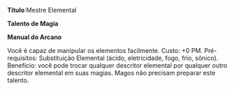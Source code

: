**Titulo**:Mestre Elemental

**Talento de Magia**

**Manual do Arcano**

 Você é capaz de manipular os elementos facilmente. Custo: +0 PM. Pré-requisitos: Substituição Elemental (ácido, eletricidade, fogo, frio, sônico). Benefício: você pode trocar qualquer descritor elemental por qualquer outro descritor elemental em suas magias. Magos não precisam preparar este talento.